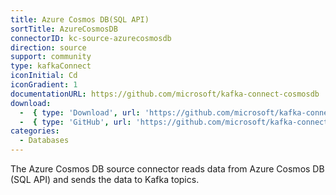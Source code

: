 ```yaml
---
title: Azure Cosmos DB(SQL API)
sortTitle: AzureCosmosDB
connectorID: kc-source-azurecosmosdb
direction: source
support: community
type: kafkaConnect
iconInitial: Cd
iconGradient: 1
documentationURL: https://github.com/microsoft/kafka-connect-cosmosdb
download:
  -  { type: 'Download', url: 'https://github.com/microsoft/kafka-connect-cosmosdb/releases' }
  -  { type: 'GitHub', url: 'https://github.com/microsoft/kafka-connect-cosmosdb' }
categories:
  - Databases
---
```

The Azure Cosmos DB source connector reads data from Azure Cosmos DB (SQL API) and sends the data to Kafka topics.
